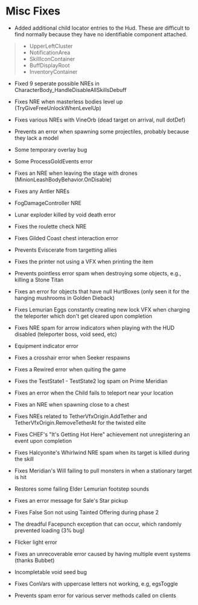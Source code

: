 # Misc Fixes

- Added additional child locator entries to the Hud. These are difficult to find normally because they have no identifiable component attached.
> - UpperLeftCluster
> - NotificationArea
> - SkillIconContainer
> - BuffDisplayRoot
> - InventoryContainer

- Fixed 9 seperate possible NREs in CharacterBody_HandleDisableAllSkillsDebuff
- Fixes NRE when masterless bodies level up (TryGiveFreeUnlockWhenLevelUp)
- Fixes various NREs with VineOrb (dead target on arrival, null dotDef)
- Prevents an error when spawning some projectiles, probably because they lack a model
- Some temporary overlay bug
- Some ProcessGoldEvents error
- Fixes an NRE when leaving the stage with drones (MinionLeashBodyBehavior.OnDisable)
- Fixes any Antler NREs
- FogDamageController NRE
- Lunar exploder killed by void death error
- Fixes the roulette check NRE
- Fixes Gilded Coast chest interaction error
- Prevents Eviscerate from targetting allies
- Fixes the printer not using a VFX when printing the item
- Prevents pointless error spam when destroying some objects, e.g., killing a Stone Titan
- Fixes an error for objects that have null HurtBoxes (only seen it for the hanging mushrooms in Golden Dieback)
- Fixes Lemurian Eggs constantly creating new lock VFX when charging the teleporter which don't get cleared upon completion
- Fixes NRE spam for arrow indicators when playing with the HUD disabled (teleporter boss, void seed, etc)
- Equipment indicator error
- Fixes a crosshair error when Seeker respawns
- Fixes a Rewired error when quiting the game
- Fixes the TestState1 - TestState2 log spam on Prime Meridian
- Fixes an error when the Child fails to teleport near your location
- Fixes an NRE when spawning close to a chest
- Fixes NREs related to TetherVfxOrigin.AddTether and TetherVfxOrigin.RemoveTetherAt for the twisted elite
- Fixes CHEF's "It's Getting Hot Here" achievement not unregistering an event upon completion
- Fixes Halcyonite's Whirlwind NRE spam when its target is killed during the skill
- Fixes Meridian's Will failing to pull monsters in when a stationary target is hit

- Restores some failing Elder Lemurian footstep sounds
- Fixes an error message for Sale's Star pickup
- Fixes False Son not using Tainted Offering during phase 2

- The dreadful Facepunch exception that can occur, which randomly prevented loading (3% bug)
- Flicker light error
- Fixes an unrecoverable error caused by having multiple event systems (thanks Bubbet)
- Incompletable void seed bug
- Fixes ConVars with uppercase letters not working, e.g, egsToggle

- Prevents spam error for various server methods called on clients